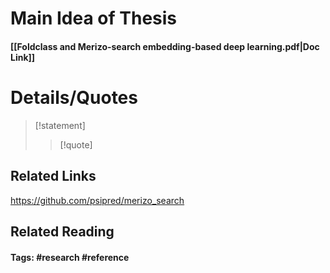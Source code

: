# Main Idea of Thesis


#### [[Foldclass and Merizo-search embedding-based deep learning.pdf|Doc Link]]

# Details/Quotes

> [!statement] 
> 
> >[!quote]




## Related Links
https://github.com/psipred/merizo_search

## Related Reading



#### Tags: #research #reference 